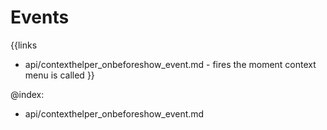 
Events
=======

{{links
- api/contexthelper_onbeforeshow_event.md - fires the moment context menu is called
}}

@index:
- api/contexthelper_onbeforeshow_event.md


